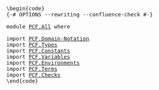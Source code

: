 <pre class="Agda"><a id="1" class="Markup">\begin{code}</a>
<a id="14" class="Symbol">{-#</a> <a id="18" class="Keyword">OPTIONS</a> <a id="26" class="Pragma">--rewriting</a> <a id="38" class="Pragma">--confluence-check</a> <a id="57" class="Symbol">#-}</a>

<a id="62" class="Keyword">module</a> <a id="69" href="PCF.All.html" class="Module">PCF.All</a> <a id="77" class="Keyword">where</a>

<a id="84" class="Keyword">import</a> <a id="91" href="PCF.Domain-Notation.html" class="Module">PCF.Domain-Notation</a>
<a id="111" class="Keyword">import</a> <a id="118" href="PCF.Types.html" class="Module">PCF.Types</a>
<a id="128" class="Keyword">import</a> <a id="135" href="PCF.Constants.html" class="Module">PCF.Constants</a>
<a id="149" class="Keyword">import</a> <a id="156" href="PCF.Variables.html" class="Module">PCF.Variables</a>
<a id="170" class="Keyword">import</a> <a id="177" href="PCF.Environments.html" class="Module">PCF.Environments</a>
<a id="194" class="Keyword">import</a> <a id="201" href="PCF.Terms.html" class="Module">PCF.Terms</a>
<a id="211" class="Keyword">import</a> <a id="218" href="PCF.Checks.html" class="Module">PCF.Checks</a>
<a id="229" class="Markup">\end{code}</a></pre>